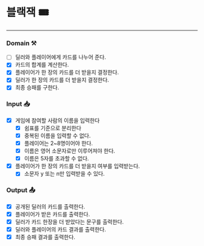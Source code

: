 # 블랙잭 🎟️

---

### Domain ⚒️
- [ ] 딜러와 플레이어에게 카드를 나누어 준다.
- [x] 카드의 합계를 계산한다.
- [x] 플레이어가 한 장의 카드를 더 받을지 결정한다.
- [x] 딜러가 한 장의 카드를 더 받을지 결정한다.
- [x] 최종 승패를 구한다.

### Input 📥
- [x] 게임에 참여할 사람의 이름을 입력한다
    - [x] 쉼표를 기준으로 분리한다
    - [x] 중복된 이름을 입력할 수 없다.
    - [x] 플레이어는 2~8명이어야 한다.
    - [x] 이름은 영어 소문자로만 이루어져야 한다.
    - [x] 이름은 5자를 초과할 수 없다.
- [x] 플레이어가 한 장의 카드를 더 받을지 여부를 입력받는다.
    - [x] 소문자 y 또는 n만 입력받을 수 있다.

### Output 📤
- [x] 공개된 딜러의 카드를 출력한다.
- [x] 플레이어가 받은 카드를 출력한다.
- [x] 딜러가 카드 한장을 더 받았다는 문구를 출력한다.
- [x] 딜러와 플레이어의 카드 결과를 출력한다.
- [x] 최종 승패 결과를 출력한다.
